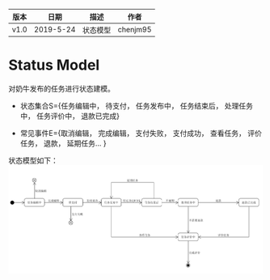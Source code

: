 | 版本 | 日期      | 描述 | 作者   |
| ---- | --------- | ---- | ------ |
| v1.0 | 2019-5-24 | 状态模型 | chenjm95 |

# Status Model
对奶牛发布的任务进行状态建模。

* 状态集合S={任务编辑中， 待支付， 任务发布中， 任务结束后， 处理任务中， 任务评价中， 退款已完成}

* 常见事件E={取消编辑， 完成编辑， 支付失败， 支付成功， 查看任务， 评价任务， 退款， 延期任务... }

状态模型如下：
![StatusModel](imgs/状态模型.png)
